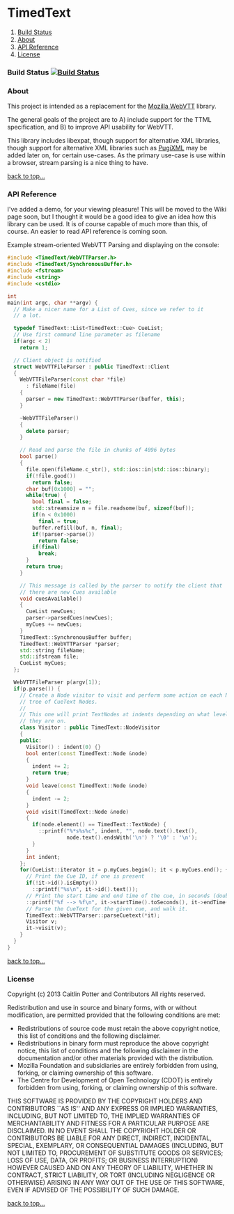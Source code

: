 TimedText
=========

1. [Build Status](#build-status)
2. [About](#about)
3. [API Reference](#api-reference)
4. [License](#license)

### Build Status [![Build Status](https://travis-ci.org/caitp/TimedText.png?branch=master)](https://travis-ci.org/caitp/TimedText)

### About

This project is intended as a replacement for the [Mozilla WebVTT](https://github.com/mozilla/webvtt/)
library.

The general goals of the project are to A) include support for the TTML
specification, and B) to improve API usability for WebVTT.

This library includes libexpat, though support for alternative XML
libraries, though support for alternative XML libraries such as
[PugiXML](http://pugixml.org/) may be added later on, for certain use-cases. As the primary
use-case is use within a browser, stream parsing is a nice thing to
have.

[back to top...](#timedtext)

### API Reference
I've added a demo, for your viewing pleasure! This will be moved to the Wiki page soon,
but I thought it would be a good idea to give an idea how this library can be used. It
is of course capable of much more than this, of course. An easier to read API reference
is coming soon.

Example stream-oriented WebVTT Parsing and displaying on the console:
```C++
#include <TimedText/WebVTTParser.h>
#include <TimedText/SynchronousBuffer.h>
#include <fstream>
#include <string>
#include <cstdio>

int
main(int argc, char **argv) {
  // Make a nicer name for a List of Cues, since we refer to it
  // a lot.

  typedef TimedText::List<TimedText::Cue> CueList;
  // Use first command line parameter as filename
  if(argc < 2)
    return 1;

  // Client object is notified
  struct WebVTTFileParser : public TimedText::Client
  { 
    WebVTTFileParser(const char *file)
      : fileName(file)
    { 
      parser = new TimedText::WebVTTParser(buffer, this);
    }

    ~WebVTTFileParser()
    {
      delete parser;
    }

    // Read and parse the file in chunks of 4096 bytes
    bool parse()
    {
      file.open(fileName.c_str(), std::ios::in|std::ios::binary);
      if(!file.good())
        return false;
      char buf[0x1000] = "";
      while(true) {
        bool final = false;
        std::streamsize n = file.readsome(buf, sizeof(buf));
        if(n < 0x1000)
          final = true;
        buffer.refill(buf, n, final);
        if(!parser->parse())
          return false;
        if(final)
          break;
      }
      return true;
    }

    // This message is called by the parser to notify the client that
    // there are new Cues available
    void cuesAvailable()
    {
      CueList newCues;
      parser->parsedCues(newCues);
      myCues += newCues;
    }
    TimedText::SynchronousBuffer buffer;
    TimedText::WebVTTParser *parser;
    std::string fileName;
    std::ifstream file;
    CueList myCues;
  };

  WebVTTFileParser p(argv[1]);
  if(p.parse()) {
    // Create a Node visitor to visit and perform some action on each Node in the
    // tree of CueText Nodes.
    //
    // This one will print TextNodes at indents depending on what level branch
    // they are on.
    class Visitor : public TimedText::NodeVisitor
    {
    public:
      Visitor() : indent(0) {}
      bool enter(const TimedText::Node &node)
      {
        indent += 2;
        return true;
      }
      void leave(const TimedText::Node &node)
      {
        indent -= 2;
      }
      void visit(TimedText::Node &node)
      {
        if(node.element() == TimedText::TextNode) {
          ::printf("%*s%s%c", indent, "", node.text().text(),
                   node.text().endsWith('\n') ? '\0' : '\n');
        }
      }
      int indent;
    };
    for(CueList::iterator it = p.myCues.begin(); it < p.myCues.end(); ++it) {
      // Print the Cue ID, if one is present
      if(!it->id().isEmpty())
        ::printf("%s\n", it->id().text());
      // Print the start time and end time of the cue, in seconds (double)
      ::printf("%f --> %f\n", it->startTime().toSeconds(), it->endTime().toSeconds());
      // Parse the CueText for the given cue, and walk it.
      TimedText::WebVTTParser::parseCuetext(*it);
      Visitor v;
      it->visit(v);
    }
  }
}

```
[back to top...](#timedtext)

### License
Copyright (c) 2013 Caitlin Potter and Contributors
All rights reserved.

Redistribution and use in source and binary forms, with or without
modification, are permitted provided that the following conditions are
met:

 * Redistributions of source code must retain the above copyright
notice, this list of conditions and the following disclaimer.
 * Redistributions in binary form must reproduce the above copyright
notice, this list of conditions and the following disclaimer in the
documentation and/or other materials provided with the distribution.
 * Mozilla Foundation and subsidiaries are entirely forbidden from
using, forking, or claiming ownership of this software.
 * The Centre for Development of Open Technology (CDOT) is entirely
forbidden from using, forking, or claiming ownership of this
software.

THIS SOFTWARE IS PROVIDED BY THE COPYRIGHT HOLDERS AND CONTRIBUTORS
``AS IS'' AND ANY EXPRESS OR IMPLIED WARRANTIES, INCLUDING, BUT NOT
LIMITED TO, THE IMPLIED WARRANTIES OF MERCHANTABILITY AND FITNESS FOR
A PARTICULAR PURPOSE ARE DISCLAIMED. IN NO EVENT SHALL THE COPYRIGHT
HOLDER OR CONTRIBUTORS BE LIABLE FOR ANY DIRECT, INDIRECT, INCIDENTAL,
SPECIAL, EXEMPLARY, OR CONSEQUENTIAL DAMAGES (INCLUDING, BUT NOT
LIMITED TO, PROCUREMENT OF SUBSTITUTE GOODS OR SERVICES; LOSS OF USE,
DATA, OR PROFITS; OR BUSINESS INTERRUPTION) HOWEVER CAUSED AND ON ANY
THEORY OF LIABILITY, WHETHER IN CONTRACT, STRICT LIABILITY, OR TORT
(INCLUDING NEGLIGENCE OR OTHERWISE) ARISING IN ANY WAY OUT OF THE USE
OF THIS SOFTWARE, EVEN IF ADVISED OF THE POSSIBILITY OF SUCH DAMAGE.

[back to top...](#timedtext)
